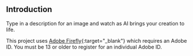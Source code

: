 ## Introduction

Type in a description for an image and watch as AI brings your creation to life.

This project uses [Adobe Firefly](https://firefly.adobe.com/){:target="_blank"}  which requires an Adobe ID. You must be 13 or older to register for an individual Adobe ID.

